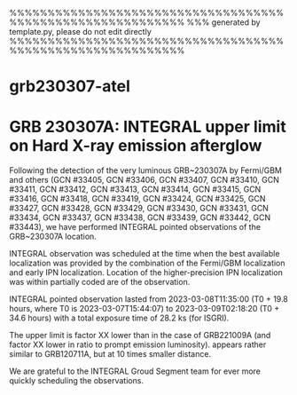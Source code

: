 
%%%%%%%%%%%%%%%%%%%%%%%%%%%%%%%%%%%%%%%%%%%%%%%%%%%%%%%%%%%
%%% generated by template.py, please do not edit directly
%%%%%%%%%%%%%%%%%%%%%%%%%%%%%%%%%%%%%%%%%%%%%%%%%%%%%%%%%%%
# grb230307-atel



# GRB 230307A: INTEGRAL upper limit on Hard X-ray emission afterglow

<!-- TODO: SPI sat and nonsat rates, SPI-ACS, afterglow -->

Following the detection of the very luminous GRB~230307A by Fermi/GBM and others (GCN #33405, GCN #33406, GCN #33407, GCN #33410, GCN #33411, GCN #33412, GCN #33413, GCN #33414, GCN #33415, GCN #33416, GCN #33418, GCN #33419, GCN #33424, GCN #33425, GCN #33427, GCN #33428, GCN #33429, GCN #33430, GCN #33431, GCN #33434, GCN #33437, GCN #33438, GCN #33439, GCN #33442, GCN #33443), we have performed INTEGRAL pointed observations of the GRB~230307A location.

INTEGRAL observation was scheduled at the time when the best available localization was provided by the combination of the Fermi/GBM localization and early IPN localization. Location of the higher-precision IPN localization was within partially coded are of the observation.

INTEGRAL pointed observation lasted from 2023-03-08T11:35:00 (T0 + 19.8 hours, where T0 is 2023-03-07T15:44:07) to 2023-03-09T02:18:20 (T0 + 34.6 hours) with a total exposure time of 28.2 ks (for ISGRI).


The upper limit is factor XX lower than in the case of GRB221009A (and factor XX lower in ratio to prompt emission luminosity). appears rather similar to GRB120711A, but at 10 times smaller distance.

We are grateful to the INTEGRAL Groud Segment team for ever more quickly scheduling the observations.

<!-- Images and reduced data related to this publication can be found here: https://zenodo.org/record/7186289 -->